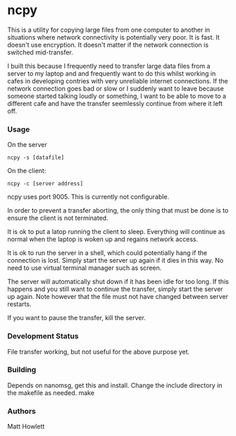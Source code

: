 # ncpy

This is a utility for copying large files from one computer to another in situations where 
network connectivity is potentially very poor. It is fast. It doesn't use encryption. It doesn't
matter if the network connection is switched mid-transfer.

I built this because I frequently need to transfer large data files from a server to my laptop and
and frequently want to do this whilst working in cafes in developing contries with very unreliable
internet connections. If the network connection goes bad or slow or I suddenly want to leave
because someone started talking loudly or something, I want to be able to move to a different
cafe and have the transfer seemlessly continue from where it left off.


### Usage

On the server

    ncpy -s [datafile]
    
On the client:

    ncpy -c [server address]
    
ncpy uses port 9005. This is currently not configurable. 

In order to prevent a transfer aborting, the only thing that must be done is to
ensure the client is not terminated.

It is ok to put a latop running the client to sleep. Everything will continue as 
normal when the laptop is woken up and regains network access.

It is ok to run the server in a shell, which could potentially hang if the connection
is lost. Simply start the server up again if it dies in this way. No need to use
virtual terminal manager such as screen.

The server will automatically shut down if it has been idle for too long. If this
happens and you still want to continue the transfer, simply start the server up
again. Note however that the file must not have changed between server restarts.

If you want to pause the transfer, kill the server.


### Development Status

File transfer working, but not useful for the above purpose yet.


### Building

Depends on nanomsg, get this and install.
Change the include directory in the makefile as needed.
make

### Authors

Matt Howlett
